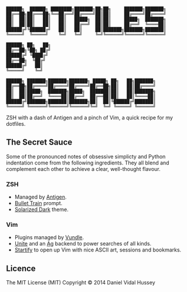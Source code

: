     ██████╗  ██████╗ ████████╗███████╗██╗██╗     ███████╗███████╗
    ██╔══██╗██╔═══██╗╚══██╔══╝██╔════╝██║██║     ██╔════╝██╔════╝
    ██║  ██║██║   ██║   ██║   █████╗  ██║██║     █████╗  ███████╗
    ██║  ██║██║   ██║   ██║   ██╔══╝  ██║██║     ██╔══╝  ╚════██║
    ██████╔╝╚██████╔╝   ██║   ██║     ██║███████╗███████╗███████║
    ╚═════╝  ╚═════╝    ╚═╝   ╚═╝     ╚═╝╚══════╝╚══════╝╚══════╝
                                                                 
    ██████╗ ██╗   ██╗                                            
    ██╔══██╗╚██╗ ██╔╝                                            
    ██████╔╝ ╚████╔╝                                             
    ██╔══██╗  ╚██╔╝                                              
    ██████╔╝   ██║                                               
    ╚═════╝    ╚═╝                                               
    
    ██████╗ ███████╗███████╗███████╗ █████╗ ██╗   ██╗███████╗    
    ██╔══██╗██╔════╝██╔════╝██╔════╝██╔══██╗██║   ██║██╔════╝    
    ██║  ██║█████╗  ███████╗█████╗  ███████║██║   ██║███████╗    
    ██║  ██║██╔══╝  ╚════██║██╔══╝  ██╔══██║██║   ██║╚════██║    
    ██████╔╝███████╗███████║███████╗██║  ██║╚██████╔╝███████║    
    ╚═════╝ ╚══════╝╚══════╝╚══════╝╚═╝  ╚═╝ ╚═════╝ ╚══════╝    
                                                                                                                                                                                      
ZSH with a dash of Antigen and a pinch of Vim, a quick recipe for my dotfiles.

## The Secret Sauce 

Some of the pronounced notes of obsessive simplicty and Python indentation come from the following ingredients. They all blend and complement each other to achieve a clear, well-thought flavour.

### ZSH

* Managed by [Antigen](https://github.com/zsh-users/antigen).
* [Bullet Train](https://github.com/caiogondim/bullet-train-oh-my-zsh-theme) prompt.
* [Solarized Dark](http://ethanschoonover.com/solarized) theme.

### Vim

* Plugins managed by [Vundle](https://github.com/gmarik/Vundle.vim).
* [Unite](https://github.com/Shougo/unite.vim) and an [Ag](https://github.com/ggreer/the_silver_searcher) backend to power searches of all kinds.
* [Startify](https://github.com/mhinz/vim-startify) to open up Vim with nice ASCII art, sessions and bookmarks.

## Licence

The MIT License (MIT) Copyright © 2014 Daniel Vidal Hussey 
